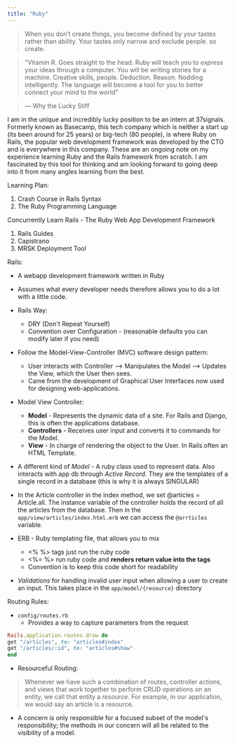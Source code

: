 ```yaml
---
title: "Ruby"
---
```


> When you don’t create things, you become defined by your tastes rather than ability. Your tastes only narrow and exclude people. so create.


> "Vitamin R. Goes straight to the head. Ruby will teach you to _express_ your ideas through a computer. You will be writing stories for a machine.
> Creative skills, people. Deduction. Reason. Nodding intelligently. The language will become a tool for you to better connect your mind to the world"

> — Why the Lucky Stiff


I am in the unique and incredibly lucky position to be an intern at 37signals. Formerly known as Basecamp, this tech company which is neither a start up (its been around for 25 years) or big-tech (80 people), is where Ruby on Rails, the popular web development framework was developed by the CTO and is everywhere in this company. These are an ongoing note on my experience learning Ruby and the Rails framework from scratch. I am fascinated by this tool for thinking and am looking forward to going deep into it from many angles learning from the best. 

Learning Plan:
1. Crash Course in Rails Syntax
2. The Ruby Programming Language

Concurrently Learn Rails - The Ruby Web App Development Framework
1. Rails Guides
2. Capistrano
3. MRSK Deployment Tool 

Rails:
- A webapp development framework written in Ruby
- Assumes what every developer needs therefore allows you to do a lot with a little code. 
- Rails Way:
	- DRY (Don't Repeat Yourself)
	- Convention over Configuration - (reasonable defaults you can modify later if you need)
- Follow the Model-View-Controller (MVC) software design pattern:
	- User interacts with Controller --> Manipulates the Model --> Updates the View, which the User then sees.
	- Came from the development of Graphical User Interfaces now used for designing web-applications. 

- Model View Controller:
	- **Model** - Represents the dynamic data of a site. For Rails and Django, this is often the applications database.
	- **Controllers**  - Receives user input and converts it to commands for the Model.
	- **View** - In charge of rendering the object to the User. In Rails often an HTML Template. 

- A different kind of *Model* - A ruby class used to represent data. Also interacts with app db through *Active Record.* They are the templates of a single record in a database (this is why it is always SINGULAR)

- In the Article controller in the index method, we set @articles = Article.all. The instance variable of the controller holds the record of all the articles from the database. Then in the `app/view/articles/index.html.erb` we can access the `@arrticles` variable.
- ERB - Ruby templating file, that allows you to mix 
	- <% %> tags just run the ruby code
	- <%= %> run ruby code and **renders return value into the tags**
	- Convention is to keep this code short for readability

- *Validations* for handling invalid user input when allowing a user to create an input. This takes place in the `app/model/{resource}` directory

Routing Rules:
- `config/routes.rb`
	- Provides a way to capture parameters from the request
```rb
Rails.application.routes.draw do
get "/articles", to: "articles#index"
get "/articles/:id", to: "articles#show"
end
```

- Resourceful Routing:
> Whenever we have such a combination of routes, controller actions, and views that work together to perform CRUD operations on an entity, we call that entity a _resource_. For example, in our application, we would say an article is a resource. 




- A concern is only responsible for a focused subset of the model's responsibility; the methods in our concern will all be related to the visibility of a model.
